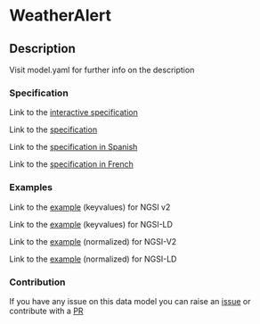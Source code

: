 # WeatherAlert

## Description 

Visit model.yaml for further info on the description
### Specification

Link to the [interactive specification](https://swagger.lab.fiware.org/?url=https://smart-data-models.github.io/dataModel.Weather/WeatherAlert/swagger.yaml)

Link to the [specification](https://github.com/smart-data-models/dataModel.Weather/blob/master/WeatherAlert/doc/spec.md)

Link to the [specification in Spanish](https://github.com/smart-data-models/dataModel.Weather/blob/master/WeatherAlert/doc/spec_ES.md)

Link to the [specification in French](https://github.com/smart-data-models/dataModel.Weather/blob/master/WeatherAlert/doc/spec_FR.md)
### Examples

Link to the [example](https://smart-data-models.github.io/dataModel.Weather/WeatherAlert/examples/example.json) (keyvalues) for NGSI v2

Link to the [example](https://smart-data-models.github.io/dataModel.Weather/WeatherAlert/examples/example.jsonld) (keyvalues) for NGSI-LD

Link to the [example](https://smart-data-models.github.io/dataModel.Weather/WeatherAlert/examples/example-normalized.json) (normalized) for NGSI-V2

Link to the [example](https://smart-data-models.github.io/dataModel.Weather/WeatherAlert/examples/example-normalized.jsonld) (normalized) for NGSI-LD
### Contribution

 If you have any issue on this data model you can raise an [issue](https://github.com/smart-data-models/dataModel.Weather/issues)  or contribute with a [PR](https://github.com/smart-data-models/dataModel.Weather/pulls)